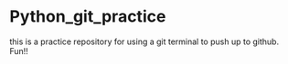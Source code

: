 # Python_git_practice


this is a practice repository for using a git terminal to push up to github.
Fun!!

